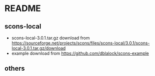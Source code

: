 # README

## scons-local

- scons-local-3.0.1.tar.gz download from https://sourceforge.net/projects/scons/files/scons-local/3.0.1/scons-local-3.0.1.tar.gz/download
- example download from https://github.com/dblalock/scons-example

## others